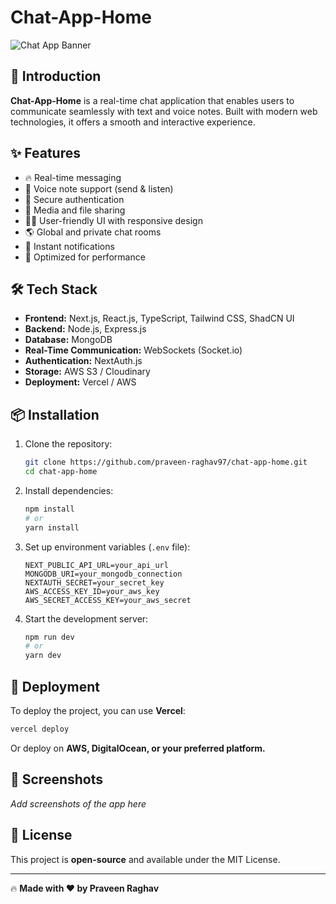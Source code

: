# Chat-App-Home

![Chat App Banner](https://res.cloudinary.com/derlbfbjz/image/upload/v1738163156/Screenshot_2025-01-29_203512_yvmwje.png)

## 🚀 Introduction

**Chat-App-Home** is a real-time chat application that enables users to communicate seamlessly with text and voice notes. Built with modern web technologies, it offers a smooth and interactive experience.

## ✨ Features

- 🔥 Real-time messaging
- 🎤 Voice note support (send & listen)
- 🔐 Secure authentication
- 📁 Media and file sharing
- 🧑‍💻 User-friendly UI with responsive design
- 🌎 Global and private chat rooms
- 🔔 Instant notifications
- 🚀 Optimized for performance

## 🛠️ Tech Stack

- **Frontend:** Next.js, React.js, TypeScript, Tailwind CSS, ShadCN UI
- **Backend:** Node.js, Express.js
- **Database:** MongoDB
- **Real-Time Communication:** WebSockets (Socket.io)
- **Authentication:** NextAuth.js
- **Storage:** AWS S3 / Cloudinary
- **Deployment:** Vercel / AWS

## 📦 Installation

1. Clone the repository:
   ```bash
   git clone https://github.com/praveen-raghav97/chat-app-home.git
   cd chat-app-home
   ```
2. Install dependencies:
   ```bash
   npm install
   # or
   yarn install
   ```
3. Set up environment variables (`.env` file):
   ```env
   NEXT_PUBLIC_API_URL=your_api_url
   MONGODB_URI=your_mongodb_connection
   NEXTAUTH_SECRET=your_secret_key
   AWS_ACCESS_KEY_ID=your_aws_key
   AWS_SECRET_ACCESS_KEY=your_aws_secret
   ```
4. Start the development server:
   ```bash
   npm run dev
   # or
   yarn dev
   ```

## 🚀 Deployment
To deploy the project, you can use **Vercel**:
```bash
vercel deploy
```
Or deploy on **AWS, DigitalOcean, or your preferred platform.**

## 🎨 Screenshots
_Add screenshots of the app here_

## 📜 License
This project is **open-source** and available under the MIT License.

---

🔥 **Made with ❤️ by Praveen Raghav**
